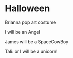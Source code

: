 # Halloween



Brianna pop art costume

I will be an Angel


James will be a SpaceCowBoy

Tali: or I will be a unicorn!

